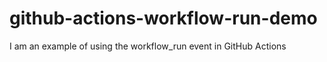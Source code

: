 # github-actions-workflow-run-demo
I am an example of using the workflow_run event in GitHub Actions
